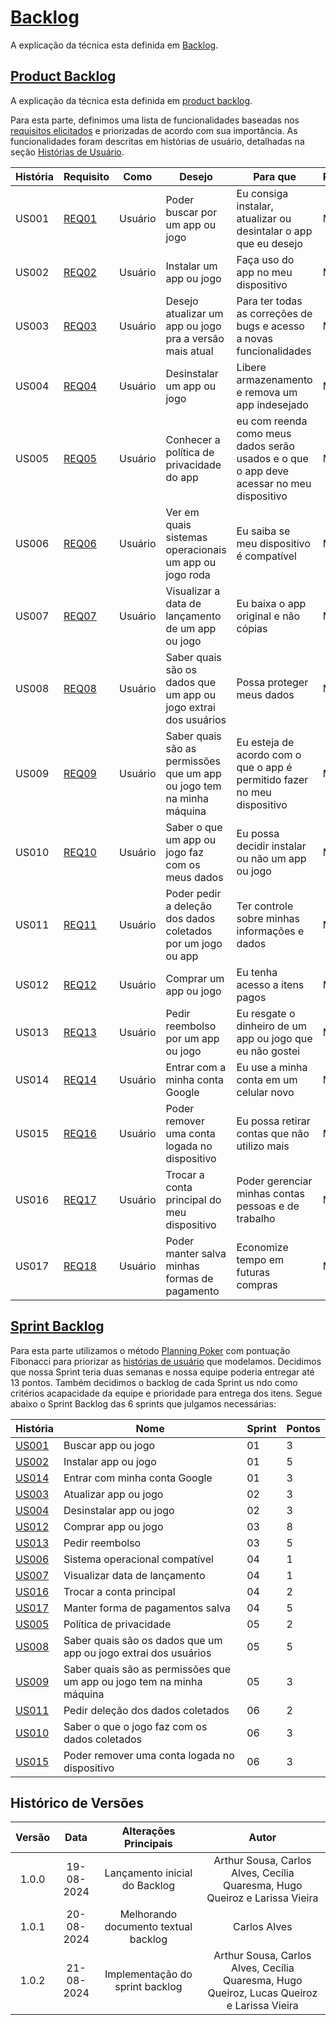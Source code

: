 # [Backlog](agil.md#backlog)

A explicação da técnica esta definida em [Backlog](agil.md#backlog).

## [Product Backlog](agil.md#product-backlog)

A explicação da técnica esta definida em [product backlog](agil.md#product-backlog).

Para esta parte, definimos uma lista de funcionalidades baseadas nos [requisitos elicitados](../../elicitacao/elicitacao.md) e priorizadas de acordo com sua importância. As funcionalidades foram descritas em histórias de usuário, detalhadas na seção [Histórias de Usuário](criterio.md).

| História | Requisito | Como | Desejo | Para que | Prioridade |
| --- | --- | --- | --- | --- | --- |
| <a name="US001"></a> US001 | [REQ01](../../elicitacao/elicitacao.md#REQ01) | Usuário | Poder buscar por um app ou jogo | Eu consiga instalar, atualizar ou desintalar o app que eu desejo | Must |
| <a name="US002"></a> US002 | [REQ02](../../elicitacao/elicitacao.md#REQ02) | Usuário | Instalar um app ou jogo | Faça uso do app no meu dispositivo | Must |
| <a name="US003"></a> US003 | [REQ03](../../elicitacao/elicitacao.md#REQ03) | Usuário | Desejo atualizar um app ou jogo pra a versão mais atual | Para ter todas as correções de bugs e acesso a novas funcionalidades | Must |
| <a name="US004"></a> US004 | [REQ04](../../elicitacao/elicitacao.md#REQ04) | Usuário | Desinstalar um app ou jogo | Libere armazenamento e remova um app indesejado | Must |
| <a name="US005"></a> US005 | [REQ05](../../elicitacao/elicitacao.md#REQ05) | Usuário | Conhecer a política de privacidade do app | eu com reenda como meus dados serão usados e o que o app deve acessar no meu dispositivo| Must |
| <a name="US006"></a> US006 | [REQ06](../../elicitacao/elicitacao.md#REQ06) | Usuário | Ver em quais sistemas operacionais um app ou jogo roda | Eu saiba se meu dispositivo é compatível | Must |
| <a name="US007"></a> US007 | [REQ07](../../elicitacao/elicitacao.md#REQ07) | Usuário | Visualizar a data de lançamento de um app ou jogo |Eu baixa o app original e não cópias  | Must |
| <a name="US008"></a> US008 | [REQ08](../../elicitacao/elicitacao.md#REQ08) | Usuário | Saber quais são os dados que um app ou jogo extrai dos usuários |Possa proteger meus dados| Must |
| <a name="US009"></a> US009 | [REQ09](../../elicitacao/elicitacao.md#REQ09) | Usuário | Saber quais são as permissões que um app ou jogo tem na minha máquina | Eu esteja de acordo com o que o app é permitido fazer no meu dispositivo | Must |
| <a name="US010"></a> US010 | [REQ10](../../elicitacao/elicitacao.md#REQ10) | Usuário | Saber o que um app ou jogo faz com os meus dados | Eu possa decidir instalar ou não um app ou jogo | Must |
| <a name="US011"></a> US011 | [REQ11](../../elicitacao/elicitacao.md#REQ11) | Usuário | Poder pedir a deleção dos dados coletados por um jogo ou app | Ter controle sobre minhas informações e dados | Must |
| <a name="US012"></a> US012 | [REQ12](../../elicitacao/elicitacao.md#REQ12) | Usuário | Comprar um app ou jogo | Eu tenha acesso a itens pagos | Must |
| <a name="US013"></a> US013 | [REQ13](../../elicitacao/elicitacao.md#REQ13) | Usuário | Pedir reembolso por um app ou jogo | Eu resgate o dinheiro de um app ou jogo que eu não gostei | Must |
| <a name="US014"></a> US014 | [REQ14](../../elicitacao/elicitacao.md#REQ14) | Usuário | Entrar com a minha conta Google | Eu use a minha conta em um celular novo | Must |
| <a name="US015"></a> US015 | [REQ16](../../elicitacao/elicitacao.md#REQ16) | Usuário | Poder remover uma conta logada no dispositivo | Eu possa retirar contas que não utilizo mais | Must |
| <a name="US016"></a> US016 | [REQ17](../../elicitacao/elicitacao.md#REQ17) | Usuário | Trocar a conta principal do meu dispositivo | Poder gerenciar minhas contas pessoas e de trabalho | Must |
| <a name="US017"></a> US017 | [REQ18](../../elicitacao/elicitacao.md#REQ18) | Usuário | Poder manter salva minhas formas de pagamento | Economize tempo em futuras compras | Must |


## [Sprint Backlog](agil.md#sprint-backlog)

Para esta parte utilizamos o método [Planning Poker](agil.md#planning-poker) com pontuação Fibonacci para priorizar as [histórias de usuário](criterio.md) que modelamos. Decidimos que nossa Sprint teria duas semanas e nossa equipe poderia entregar até 13 pontos. Também decidimos o backlog de cada Sprint us ndo como critérios acapacidade da equipe e prioridade para entrega dos itens. Segue abaixo o Sprint Backlog das 6 sprints que julgamos necessárias:

| História  |                   Nome                                                |  Sprint  | Pontos |
| --------- | --------------------------------------------------------------------- | -------- | ------ |
| [US001](criterio.md#us001---buscar-app-ou-jogo) | Buscar app ou jogo              |    01    |   3    |
| [US002](criterio.md#us002---instalar-app-ou-jogo) | Instalar app ou jogo          |    01    |   5    |
| [US014](criterio.md#us014---entrar-com-minha-conta-google) | Entrar com minha conta Google |    01    |   3    |
| [US003](criterio.md#us003---atualizar-app-ou-jogo)         | Atualizar app ou jogo                                                 |    02    |   3    |
| [US004](criterio.md#us004---desistalar-app-ou-jogo)        | Desinstalar app ou jogo                                               |    02    |   3    |
| [US012](criterio.md#us012---comprar-app-ou-jogo)           | Comprar app ou jogo                                                   |    03    |   8    |
| [US013](criterio.md#us013---pedir-reembolso)               | Pedir reembolso                                                       |    03    |   5    |
| [US006](criterio.md#us006---sistema-operacional-compatível)            | Sistema operacional compatível                                        |    04    |   1    |
| [US007](criterio.md#us007---visualizar-data-de-lançamento) | Visualizar data de lançamento                                         |    04    |   1    |      
| [US016](criterio.md#us016---trocar-a-conta-principal)      | Trocar a conta principal                                              |    04    |   2    |
| [US017](criterio.md#us017---manter-forma-de-pagamentos-salva) | Manter forma de pagamentos salva                                      |    04    |   5    |
| [US005](criterio.md#us005---política-de-privacidade)       | Política de privacidade                                               |    05    |   2    |
| [US008](criterio.md#us008---dados-extraídos-dos-usuários) | Saber quais são os dados que um app ou jogo extrai dos usuários       |    05    |   5    |
| [US009](criterio.md#us009---permissões-de-app-ou-jogo)    | Saber quais são as permissões que um app ou jogo tem na minha máquina |    05    |   3    |
| [US011](criterio.md#us011---pedir-deleção-dos-dados)         | Pedir deleção dos dados coletados                                     |    06    |   2    |
| [US010](criterio.md#us010---objetivo-dos-dados-extraídos) | Saber o que o jogo faz com os dados coletados                         |    06    |   3    |
| [US015](criterio.md#us015---remover-uma-conta-logada)     | Poder remover uma conta logada no dispositivo                         |    06    |   3    |

## Histórico de Versões

| **Versão** | **Data** | **Alterações Principais** | **Autor** |
| :--: | :--: | :--: | :--: | 
| 1.0.0 | 19-08-2024 | Lançamento inicial do Backlog | Arthur Sousa, Carlos Alves, Cecília Quaresma, Hugo Queiroz e Larissa Vieira |
| 1.0.1 | 20-08-2024 | Melhorando documento textual backlog | Carlos Alves |
| 1.0.2 | 21-08-2024 | Implementação do sprint backlog | Arthur Sousa, Carlos Alves, Cecília Quaresma, Hugo Queiroz, Lucas Queiroz e Larissa Vieira |
